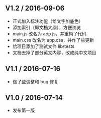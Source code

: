 ## V1.2 / 2016-09-06
* 正式加入标注功能（给文字加底色）
* 添加索引（即文档大纲），方便浏览
* main.js 改名为 app.js，并重构了代码
* main.css 改名为 app.css，并作了些更新
* 给项目添加了测试文件 lib/tests
* 文档去掉了部分英文内容，改成纯中文项目

## V1.1 / 2016-07-16
* 做了些调整和 bug 修复

## V1.0 / 2016-07-14
* 发布第一版
